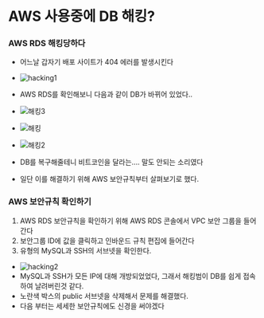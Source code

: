 # AWS 사용중에 DB 해킹?

### AWS RDS 해킹당하다
* 어느날 갑자기 배포 사이트가 404 에러를 발생시킨다
* ![hacking1](https://github.com/TwoEther/ShoppingMall_Project/assets/101616106/67e10972-89c0-4cea-9bf0-3983a292f6a1)
* AWS RDS를 확인해보니 다음과 같이 DB가 바뀌어 있었다..
* ![해킹3](https://github.com/TwoEther/ShoppingMall_Project/assets/101616106/316106b9-dbab-48ce-8e57-05f7ebfdb5a5)
* ![해킹](https://github.com/TwoEther/ShoppingMall_Project/assets/101616106/7e947850-3215-42a8-ab22-49e4e611c19e)
* ![해킹2](https://github.com/TwoEther/ShoppingMall_Project/assets/101616106/a7bd42d3-a985-49b6-843d-d4765773715a)

* DB를 복구해줄테니 비트코인을 달라는.... 말도 안되는 소리였다
* 일단 이를 해결하기 위해 AWS 보안규칙부터 살펴보기로 했다.

### AWS 보안규칙 확인하기
1. AWS RDS 보안규칙을 확인하기 위해 AWS RDS 콘솔에서 VPC 보안 그룹을 들어간다
2. 보안그룹 ID에 값을 클릭하고 인바운드 규칙 편집에 들어간다
3. 유형의 MySQL과 SSH의 서브넷을 확인한다.

* ![hacking2](https://github.com/TwoEther/ShoppingMall_Project/assets/101616106/a4ff48c0-dcfa-4d50-9a39-61d36ff0d024)
* MySQL과 SSH가 모든 IP에 대해 개방되었었다, 그래서 해킹범이 DB를 쉽게 접속하여 날려버린것 같다.
* 노란색 박스의 public 서브넷을 삭제해서 문제를 해결했다. 
* 다음 부터는 세세한 보안규칙에도 신경을 써야겠다

